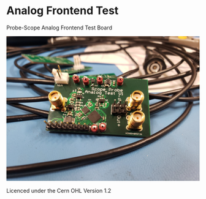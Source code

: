 # Analog Frontend Test

Probe-Scope Analog Frontend Test Board

![AFE](AFE.jpg)

Licenced under the Cern OHL Version 1.2
